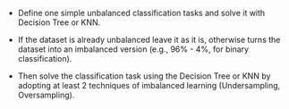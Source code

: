 - Define one simple unbalanced classification tasks and solve it with Decision Tree or KNN.

- If the dataset is already unbalanced leave it as it is, otherwise turns the dataset into an imbalanced version (e.g., 96% - 4%, for binary classification).

- Then solve the classification task using the Decision Tree or KNN by adopting at least 2 techniques of imbalanced learning (Undersampling, Oversampling).
